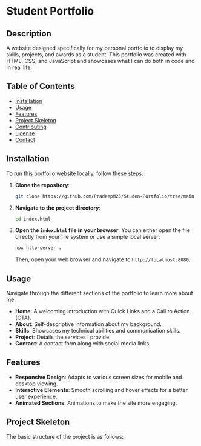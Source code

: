 # Student Portfolio

## Description
A website designed specifically for my personal portfolio to display my skills, projects, and awards as a student. This portfolio was created with HTML, CSS, and JavaScript and showcases what I can do both in code and in real life.

## Table of Contents
- [Installation](#installation)
- [Usage](#usage)
- [Features](#features)
- [Project Skeleton](#project-skeleton)
- [Contributing](#contributing)
- [License](#license)
- [Contact](#contact)

## Installation
To run this portfolio website locally, follow these steps:

1. **Clone the repository**:
    ```sh
    git clone https://github.com/PradeepM25/Studen-Portfolio/tree/main
    ```

2. **Navigate to the project directory**:
    ```sh
    cd index.html
    ```

3. **Open the `index.html` file in your browser**:
    You can either open the file directly from your file system or use a simple local server:
    ```sh
    npx http-server .
    ```
    Then, open your web browser and navigate to `http://localhost:8080`.

## Usage
Navigate through the different sections of the portfolio to learn more about me:

- **Home**: A welcoming introduction with Quick Links and a Call to Action (CTA).
- **About**: Self-descriptive information about my background.
- **Skills**: Showcases my technical abilities and communication skills.
- **Project**: Details the services I provide.
- **Contact**: A contact form along with social media links.

## Features
- **Responsive Design**: Adapts to various screen sizes for mobile and desktop viewing.
- **Interactive Elements**: Smooth scrolling and hover effects for a better user experience.
- **Animated Sections**: Animations to make the site more engaging.

## Project Skeleton
The basic structure of the project is as follows:
